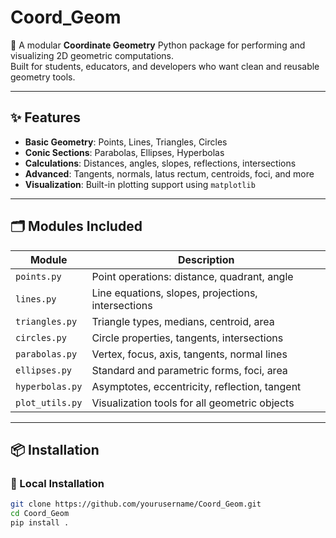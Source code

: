 # Coord_Geom

🧮 A modular **Coordinate Geometry** Python package for performing and visualizing 2D geometric computations.  
Built for students, educators, and developers who want clean and reusable geometry tools.

---

## ✨ Features

- **Basic Geometry**: Points, Lines, Triangles, Circles
- **Conic Sections**: Parabolas, Ellipses, Hyperbolas
- **Calculations**: Distances, angles, slopes, reflections, intersections
- **Advanced**: Tangents, normals, latus rectum, centroids, foci, and more
- **Visualization**: Built-in plotting support using `matplotlib`

---

## 🗂️ Modules Included

| Module       | Description                                |
|--------------|--------------------------------------------|
| `points.py`  | Point operations: distance, quadrant, angle |
| `lines.py`   | Line equations, slopes, projections, intersections |
| `triangles.py` | Triangle types, medians, centroid, area   |
| `circles.py` | Circle properties, tangents, intersections  |
| `parabolas.py` | Vertex, focus, axis, tangents, normal lines |
| `ellipses.py` | Standard and parametric forms, foci, area   |
| `hyperbolas.py` | Asymptotes, eccentricity, reflection, tangent |
| `plot_utils.py` | Visualization tools for all geometric objects |

---

## 📦 Installation

### 🔁 Local Installation

```bash
git clone https://github.com/yourusername/Coord_Geom.git
cd Coord_Geom
pip install .
